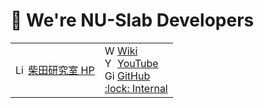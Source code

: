 # 👋 We're NU-Slab Developers

<table><tbody>
  <tr>
    <td>
      <img width="16" src="http://www.google.com/s2/favicons?domain=slab.cis.nagasaki-u.ac.jp" alt="Link">
      <a href="http://slab.cis.nagasaki-u.ac.jp/">柴田研究室 HP</a>
    </td>
    <td>
      <img width="16" src="http://www.google.com/s2/favicons?domain=en.wikipedia.org" alt="Wiki">
      <a href="http://slab.cis.nagasaki-u.ac.jp/wiki">Wiki</a><br>
      <img width="16" src="http://www.google.com/s2/favicons?domain=www.youtube.com" alt="YouTube">
      <a href="https://www.youtube.com/channel/UCpryYG30B-3W4KIk7xDqjNg/">YouTube</a><br>
      <img width="16" src="http://www.google.com/s2/favicons?domain=github.com" alt="GitHub">
      <a href="https://github.com/nu-slab/">GitHub</a><br>
      <!-- <img width="16" src="http://www.google.com/s2/favicons?domain=github.com" alt="GitHub"> -->
      <a href="https://github.com/nu-slab/.internal/blob/main/README.md">:lock: Internal</a>
    </td>
  </tr>
</tbody></table>

